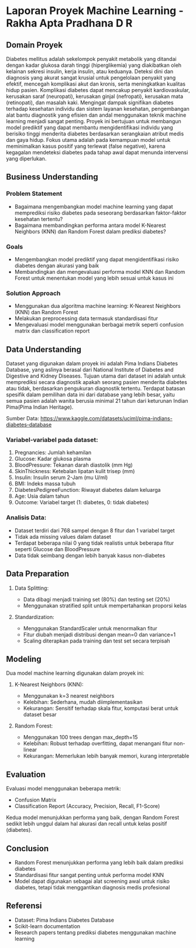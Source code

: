 # Laporan Proyek Machine Learning - Rakha Apta Pradhana D R

## Domain Proyek

Diabetes mellitus adalah sekelompok penyakit metabolik yang ditandai dengan kadar glukosa darah tinggi (hiperglikemia) yang diakibatkan oleh kelainan sekresi insulin, kerja insulin, atau keduanya. Deteksi dini dan diagnosis yang akurat sangat krusial untuk pengelolaan penyakit yang efektif, mencegah komplikasi akut dan kronis, serta meningkatkan kualitas hidup pasien. Komplikasi diabetes dapat mencakup penyakit kardiovaskular, kerusakan saraf (neuropati), kerusakan ginjal (nefropati), kerusakan mata (retinopati), dan masalah kaki. Mengingat dampak signifikan diabetes terhadap kesehatan individu dan sistem layanan kesehatan, pengembangan alat bantu diagnostik yang efisien dan andal menggunakan teknik machine learning menjadi sangat penting. Proyek ini bertujuan untuk membangun model prediktif yang dapat membantu mengidentifikasi individu yang berisiko tinggi menderita diabetes berdasarkan serangkaian atribut medis dan gaya hidup. Fokus utama adalah pada kemampuan model untuk meminimalkan kasus positif yang terlewat (false negative), karena kegagalan mendeteksi diabetes pada tahap awal dapat menunda intervensi yang diperlukan.

## Business Understanding

### Problem Statement
- Bagaimana mengembangkan model machine learning yang dapat memprediksi risiko diabetes pada seseorang berdasarkan faktor-faktor kesehatan tertentu?
- Bagaimana membandingkan performa antara model K-Nearest Neighbors (KNN) dan Random Forest dalam prediksi diabetes?

### Goals
- Mengembangkan model prediktif yang dapat mengidentifikasi risiko diabetes dengan akurasi yang baik
- Membandingkan dan mengevaluasi performa model KNN dan Random Forest untuk menentukan model yang lebih sesuai untuk kasus ini

### Solution Approach
- Menggunakan dua algoritma machine learning: K-Nearest Neighbors (KNN) dan Random Forest
- Melakukan preprocessing data termasuk standardisasi fitur
- Mengevaluasi model menggunakan berbagai metrik seperti confusion matrix dan classification report

## Data Understanding
Dataset yang digunakan dalam proyek ini adalah Pima Indians Diabetes Database, yang aslinya berasal dari National Institute of Diabetes and Digestive and Kidney Diseases. Tujuan utama dari dataset ini adalah untuk memprediksi secara diagnostik apakah seorang pasien menderita diabetes atau tidak, berdasarkan pengukuran diagnostik tertentu. Terdapat batasan spesifik dalam pemilihan data ini dari database yang lebih besar, yaitu semua pasien adalah wanita berusia minimal 21 tahun dari keturunan Indian Pima(Pima Indian Heritage).

Sumber Data: https://www.kaggle.com/datasets/uciml/pima-indians-diabetes-database

### Variabel-variabel pada dataset:
1. Pregnancies: Jumlah kehamilan
2. Glucose: Kadar glukosa plasma
3. BloodPressure: Tekanan darah diastolik (mm Hg)
4. SkinThickness: Ketebalan lipatan kulit trisep (mm)
5. Insulin: Insulin serum 2-Jam (mu U/ml)
6. BMI: Indeks massa tubuh
7. DiabetesPedigreeFunction: Riwayat diabetes dalam keluarga
8. Age: Usia dalam tahun
9. Outcome: Variabel target (1: diabetes, 0: tidak diabetes)

### Analisis Data:
- Dataset terdiri dari 768 sampel dengan 8 fitur dan 1 variabel target
- Tidak ada missing values dalam dataset
- Terdapat beberapa nilai 0 yang tidak realistis untuk beberapa fitur seperti Glucose dan BloodPressure
- Data tidak seimbang dengan lebih banyak kasus non-diabetes

## Data Preparation
1. Data Splitting:
   - Data dibagi menjadi training set (80%) dan testing set (20%)
   - Menggunakan stratified split untuk mempertahankan proporsi kelas

2. Standardization:
   - Menggunakan StandardScaler untuk menormalkan fitur
   - Fitur diubah menjadi distribusi dengan mean=0 dan variance=1
   - Scaling diterapkan pada training dan test set secara terpisah

## Modeling
Dua model machine learning digunakan dalam proyek ini:

1. K-Nearest Neighbors (KNN):
   - Menggunakan k=3 nearest neighbors
   - Kelebihan: Sederhana, mudah diimplementasikan
   - Kekurangan: Sensitif terhadap skala fitur, komputasi berat untuk dataset besar

2. Random Forest:
   - Menggunakan 100 trees dengan max_depth=15
   - Kelebihan: Robust terhadap overfitting, dapat menangani fitur non-linear
   - Kekurangan: Memerlukan lebih banyak memori, kurang interpretable

## Evaluation
Evaluasi model menggunakan beberapa metrik:
- Confusion Matrix
- Classification Report (Accuracy, Precision, Recall, F1-Score)

Kedua model menunjukkan performa yang baik, dengan Random Forest sedikit lebih unggul dalam hal akurasi dan recall untuk kelas positif (diabetes).

## Conclusion
- Random Forest menunjukkan performa yang lebih baik dalam prediksi diabetes
- Standardisasi fitur sangat penting untuk performa model KNN
- Model dapat digunakan sebagai alat screening awal untuk risiko diabetes, tetapi tidak menggantikan diagnosis medis profesional

## Referensi
- Dataset: Pima Indians Diabetes Database
- Scikit-learn documentation
- Research papers tentang prediksi diabetes menggunakan machine learning 
